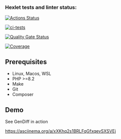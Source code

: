 ### Hexlet tests and linter status:

[![Actions Status](https://github.com/sleeplesspony/php-project-48/actions/workflows/hexlet-check.yml/badge.svg)](https://github.com/sleeplesspony/php-project-48/actions)

[![ci-tests](https://github.com/sleeplesspony/php-project-48/actions/workflows/wofkflow.yml/badge.svg)](https://github.com/sleeplesspony/php-project-48/actions/workflows/wofkflow.yml)

[![Quality Gate Status](https://sonarcloud.io/api/project_badges/measure?project=sleeplesspony_php-project-48&metric=alert_status)](https://sonarcloud.io/summary/new_code?id=sleeplesspony_php-project-48)

[![Coverage](https://sonarcloud.io/api/project_badges/measure?project=sleeplesspony_php-project-48&metric=coverage)](https://sonarcloud.io/summary/new_code?id=sleeplesspony_php-project-48)

## Prerequisites

* Linux, Macos, WSL
* PHP >=8.2
* Make
* Git
* Composer

## Demo

See GenDiff in action

https://asciinema.org/a/xXKhq2s1BRLFqGfxqevSXSVEj

